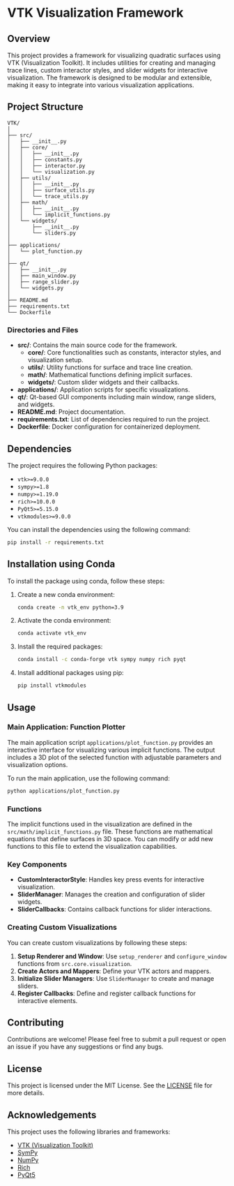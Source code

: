 # VTK Visualization Framework

## Overview

This project provides a framework for visualizing quadratic surfaces using VTK (Visualization Toolkit). It includes utilities for creating and managing trace lines, custom interactor styles, and slider widgets for interactive visualization. The framework is designed to be modular and extensible, making it easy to integrate into various visualization applications.

## Project Structure

```
VTK/
│
├── src/
│   ├── __init__.py
│   ├── core/
│   │   ├── __init__.py
│   │   ├── constants.py
│   │   ├── interactor.py
│   │   └── visualization.py
│   ├── utils/
│   │   ├── __init__.py
│   │   ├── surface_utils.py
│   │   └── trace_utils.py
│   ├── math/
│   │   ├── __init__.py
│   │   └── implicit_functions.py
│   └── widgets/
│       ├── __init__.py
│       └── sliders.py
│
├── applications/
│   └── plot_function.py
│
├── qt/
│   ├── __init__.py
│   ├── main_window.py
│   ├── range_slider.py
│   └── widgets.py
│
├── README.md
├── requirements.txt
└── Dockerfile
```

### Directories and Files

- **src/**: Contains the main source code for the framework.
  - **core/**: Core functionalities such as constants, interactor styles, and visualization setup.
  - **utils/**: Utility functions for surface and trace line creation.
  - **math/**: Mathematical functions defining implicit surfaces.
  - **widgets/**: Custom slider widgets and their callbacks.
- **applications/**: Application scripts for specific visualizations.
- **qt/**: Qt-based GUI components including main window, range sliders, and widgets.
- **README.md**: Project documentation.
- **requirements.txt**: List of dependencies required to run the project.
- **Dockerfile**: Docker configuration for containerized deployment.

## Dependencies

The project requires the following Python packages:

- `vtk>=9.0.0`
- `sympy>=1.8`
- `numpy>=1.19.0`
- `rich>=10.0.0`
- `PyQt5>=5.15.0`
- `vtkmodules>=9.0.0`

You can install the dependencies using the following command:

```sh
pip install -r requirements.txt
```

## Installation using Conda

To install the package using conda, follow these steps:

1. Create a new conda environment:

    ```sh
    conda create -n vtk_env python=3.9
    ```

2. Activate the conda environment:

    ```sh
    conda activate vtk_env
    ```

3. Install the required packages:

    ```sh
    conda install -c conda-forge vtk sympy numpy rich pyqt
    ```

4. Install additional packages using pip:

    ```sh
    pip install vtkmodules
    ```

## Usage

### Main Application: Function Plotter

The main application script `applications/plot_function.py` provides an interactive interface for visualizing various implicit functions. The output includes a 3D plot of the selected function with adjustable parameters and visualization options.

To run the main application, use the following command:

```sh
python applications/plot_function.py
```

### Functions

The implicit functions used in the visualization are defined in the `src/math/implicit_functions.py` file. These functions are mathematical equations that define surfaces in 3D space. You can modify or add new functions to this file to extend the visualization capabilities.

### Key Components

- **CustomInteractorStyle**: Handles key press events for interactive visualization.
- **SliderManager**: Manages the creation and configuration of slider widgets.
- **SliderCallbacks**: Contains callback functions for slider interactions.

### Creating Custom Visualizations

You can create custom visualizations by following these steps:

1. **Setup Renderer and Window**: Use `setup_renderer` and `configure_window` functions from `src.core.visualization`.
2. **Create Actors and Mappers**: Define your VTK actors and mappers.
3. **Initialize Slider Managers**: Use `SliderManager` to create and manage sliders.
4. **Register Callbacks**: Define and register callback functions for interactive elements.

## Contributing

Contributions are welcome! Please feel free to submit a pull request or open an issue if you have any suggestions or find any bugs.

## License

This project is licensed under the MIT License. See the [LICENSE](LICENSE) file for more details.

## Acknowledgements

This project uses the following libraries and frameworks:

- [VTK (Visualization Toolkit)](https://vtk.org/)
- [SymPy](https://www.sympy.org/)
- [NumPy](https://numpy.org/)
- [Rich](https://github.com/willmcgugan/rich)
- [PyQt5](https://www.riverbankcomputing.com/software/pyqt/intro)
